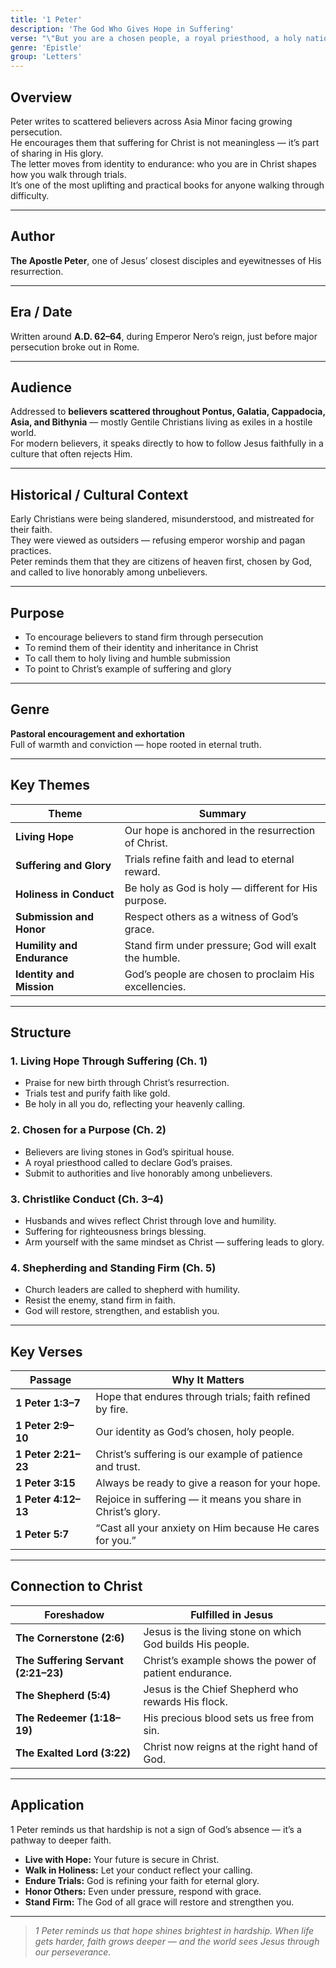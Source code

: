 ```yaml
---
title: '1 Peter'
description: 'The God Who Gives Hope in Suffering'
verse: "\"But you are a chosen people, a royal priesthood, a holy nation, God's special possession, that you may declare the praises of Him who called you out of darkness into His wonderful light.\" — 1 Peter 2:9"
genre: 'Epistle'
group: 'Letters'
---
```


## Overview  
Peter writes to scattered believers across Asia Minor facing growing persecution.  
He encourages them that suffering for Christ is not meaningless — it’s part of sharing in His glory.  
The letter moves from identity to endurance: who you are in Christ shapes how you walk through trials.  
It’s one of the most uplifting and practical books for anyone walking through difficulty.

---

## Author  
**The Apostle Peter**, one of Jesus’ closest disciples and eyewitnesses of His resurrection.

---

## Era / Date  
Written around **A.D. 62–64**, during Emperor Nero’s reign, just before major persecution broke out in Rome.

---

## Audience  
Addressed to **believers scattered throughout Pontus, Galatia, Cappadocia, Asia, and Bithynia** — mostly Gentile Christians living as exiles in a hostile world.  
For modern believers, it speaks directly to how to follow Jesus faithfully in a culture that often rejects Him.

---

## Historical / Cultural Context  
Early Christians were being slandered, misunderstood, and mistreated for their faith.  
They were viewed as outsiders — refusing emperor worship and pagan practices.  
Peter reminds them that they are citizens of heaven first, chosen by God, and called to live honorably among unbelievers.

---

## Purpose  
- To encourage believers to stand firm through persecution  
- To remind them of their identity and inheritance in Christ  
- To call them to holy living and humble submission  
- To point to Christ’s example of suffering and glory  

---

## Genre  
**Pastoral encouragement and exhortation**  
Full of warmth and conviction — hope rooted in eternal truth.

---

## Key Themes  

| Theme | Summary |
|-------|----------|
| **Living Hope** | Our hope is anchored in the resurrection of Christ. |
| **Suffering and Glory** | Trials refine faith and lead to eternal reward. |
| **Holiness in Conduct** | Be holy as God is holy — different for His purpose. |
| **Submission and Honor** | Respect others as a witness of God’s grace. |
| **Humility and Endurance** | Stand firm under pressure; God will exalt the humble. |
| **Identity and Mission** | God’s people are chosen to proclaim His excellencies. |

---

## Structure  

### 1. Living Hope Through Suffering (Ch. 1)
- Praise for new birth through Christ’s resurrection.  
- Trials test and purify faith like gold.  
- Be holy in all you do, reflecting your heavenly calling.  

### 2. Chosen for a Purpose (Ch. 2)
- Believers are living stones in God’s spiritual house.  
- A royal priesthood called to declare God’s praises.  
- Submit to authorities and live honorably among unbelievers.  

### 3. Christlike Conduct (Ch. 3–4)
- Husbands and wives reflect Christ through love and humility.  
- Suffering for righteousness brings blessing.  
- Arm yourself with the same mindset as Christ — suffering leads to glory.  

### 4. Shepherding and Standing Firm (Ch. 5)
- Church leaders are called to shepherd with humility.  
- Resist the enemy, stand firm in faith.  
- God will restore, strengthen, and establish you.  

---

## Key Verses  

| Passage | Why It Matters |
|----------|----------------|
| **1 Peter 1:3–7** | Hope that endures through trials; faith refined by fire. |
| **1 Peter 2:9–10** | Our identity as God’s chosen, holy people. |
| **1 Peter 2:21–23** | Christ’s suffering is our example of patience and trust. |
| **1 Peter 3:15** | Always be ready to give a reason for your hope. |
| **1 Peter 4:12–13** | Rejoice in suffering — it means you share in Christ’s glory. |
| **1 Peter 5:7** | “Cast all your anxiety on Him because He cares for you.” |

---

## Connection to Christ  

| Foreshadow | Fulfilled in Jesus |
|-------------|-------------------|
| **The Cornerstone (2:6)** | Jesus is the living stone on which God builds His people. |
| **The Suffering Servant (2:21–23)** | Christ’s example shows the power of patient endurance. |
| **The Shepherd (5:4)** | Jesus is the Chief Shepherd who rewards His flock. |
| **The Redeemer (1:18–19)** | His precious blood sets us free from sin. |
| **The Exalted Lord (3:22)** | Christ now reigns at the right hand of God. |

---

## Application  
1 Peter reminds us that hardship is not a sign of God’s absence — it’s a pathway to deeper faith.  
- **Live with Hope:** Your future is secure in Christ.  
- **Walk in Holiness:** Let your conduct reflect your calling.  
- **Endure Trials:** God is refining your faith for eternal glory.  
- **Honor Others:** Even under pressure, respond with grace.  
- **Stand Firm:** The God of all grace will restore and strengthen you.  

---

> *1 Peter reminds us that hope shines brightest in hardship. When life gets harder, faith grows deeper — and the world sees Jesus through our perseverance.*
